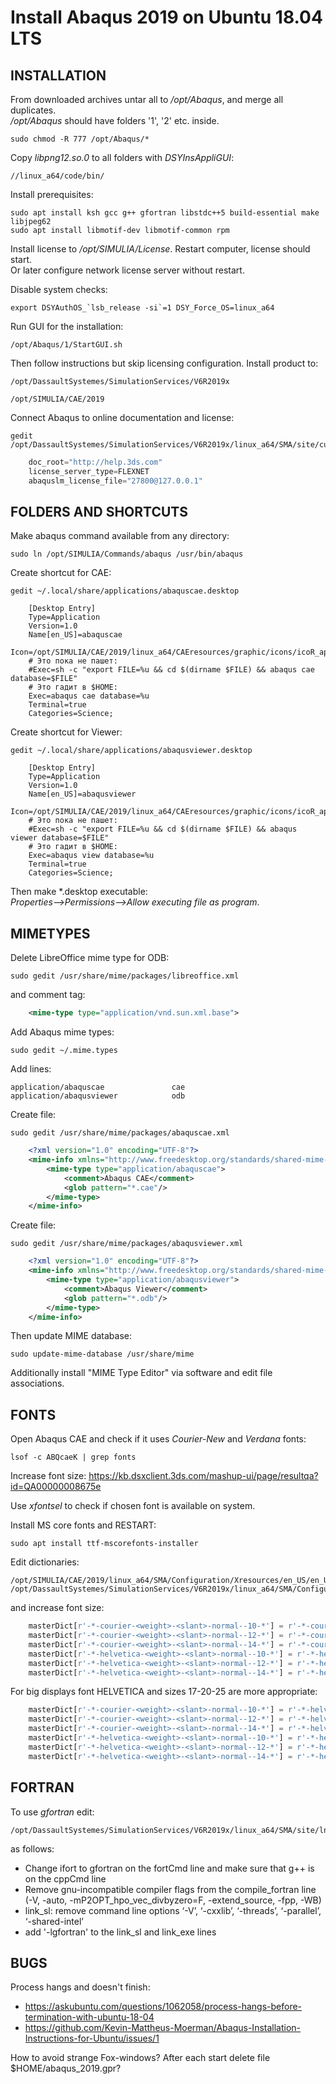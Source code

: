 # Install Abaqus 2019 on Ubuntu 18.04 LTS


## INSTALLATION

From downloaded archives untar all to */opt/Abaqus*, and merge all duplicates.  
*/opt/Abaqus* should have folders '1', '2' etc. inside.

    sudo chmod -R 777 /opt/Abaqus/*

Copy *libpng12.so.0* to all folders with *DSYInsAppliGUI*:

    //linux_a64/code/bin/

Install prerequisites:

    sudo apt install ksh gcc g++ gfortran libstdc++5 build-essential make libjpeg62
    sudo apt install libmotif-dev libmotif-common rpm

Install license to */opt/SIMULIA/License*. Restart computer, license should start.  
Or later configure network license server without restart.

<!--
For all /opt/Abaqus//Linux.sh OS release:
    DSY_OS_Release=`lsb_release --short --id |sed 's/ //g'`
override with:
    DSY_OS_Release="RedHatEnterpriseWorkstation"
-->

Disable system checks:
<!--
    export DSY_Skip_CheckPrereq=1 DSY_IgnoreError_CheckPrereq=1
-->
    export DSYAuthOS_`lsb_release -si`=1 DSY_Force_OS=linux_a64

Run GUI for the installation:

    /opt/Abaqus/1/StartGUI.sh

Then follow instructions but skip licensing configuration. Install product to:

    /opt/DassaultSystemes/SimulationServices/V6R2019x

    /opt/SIMULIA/CAE/2019

Connect Abaqus to online documentation and license:

    gedit /opt/DassaultSystemes/SimulationServices/V6R2019x/linux_a64/SMA/site/custom_v6.env

```python
    doc_root="http://help.3ds.com"
    license_server_type=FLEXNET
    abaquslm_license_file="27800@127.0.0.1"
```



## FOLDERS AND SHORTCUTS

Make abaqus command available from any directory:

    sudo ln /opt/SIMULIA/Commands/abaqus /usr/bin/abaqus

<!--
Create temp directory:
sudo mkdir /opt/SIMULIA/Temp

Run this command before each start:
export TMPDIR=/opt/SIMULIA/Temp
or update onCaeStartup in /opt/DassaultSystemes/SimulationServices/V6R2019x/linux_a64/SMA/site/custom_v6.env

Create plugins directory:
sudo mkdir /opt/SIMULIA/CAE/2019/plugins
-->

Create shortcut for CAE:

    gedit ~/.local/share/applications/abaquscae.desktop

```
    [Desktop Entry]
    Type=Application
    Version=1.0
    Name[en_US]=abaquscae
    Icon=/opt/SIMULIA/CAE/2019/linux_a64/CAEresources/graphic/icons/icoR_application.png
    # Это пока не пашет:
    #Exec=sh -c "export FILE=%u && cd $(dirname $FILE) && abaqus cae database=$FILE"
    # Это гадит в $HOME:
    Exec=abaqus cae database=%u
    Terminal=true
    Categories=Science;
```

Create shortcut for Viewer:

    gedit ~/.local/share/applications/abaqusviewer.desktop

```desktop
    [Desktop Entry]
    Type=Application
    Version=1.0
    Name[en_US]=abaqusviewer
    Icon=/opt/SIMULIA/CAE/2019/linux_a64/CAEresources/graphic/icons/icoR_application.png
    # Это пока не пашет:
    #Exec=sh -c "export FILE=%u && cd $(dirname $FILE) && abaqus viewer database=$FILE"
    # Это гадит в $HOME:
    Exec=abaqus view database=%u
    Terminal=true
    Categories=Science;
```

Then make *.desktop executable:  
*Properties-->Permissions-->Allow executing file as program*.


## MIMETYPES

Delete LibreOffice mime type for ODB:

    sudo gedit /usr/share/mime/packages/libreoffice.xml

and comment tag:

```xml
    <mime-type type="application/vnd.sun.xml.base">
```

Add Abaqus mime types:

    sudo gedit ~/.mime.types

Add lines:

    application/abaquscae				cae
    application/abaqusviewer			odb

Create file:

    sudo gedit /usr/share/mime/packages/abaquscae.xml

```xml
    <?xml version="1.0" encoding="UTF-8"?>
    <mime-info xmlns="http://www.freedesktop.org/standards/shared-mime-info">
        <mime-type type="application/abaquscae">
            <comment>Abaqus CAE</comment>
            <glob pattern="*.cae"/>
        </mime-type>
    </mime-info>
```

Create file:

    sudo gedit /usr/share/mime/packages/abaqusviewer.xml

```xml
    <?xml version="1.0" encoding="UTF-8"?>
    <mime-info xmlns="http://www.freedesktop.org/standards/shared-mime-info">
        <mime-type type="application/abaqusviewer">
            <comment>Abaqus Viewer</comment>
            <glob pattern="*.odb"/>
        </mime-type>
    </mime-info>
```

Then update MIME database:

    sudo update-mime-database /usr/share/mime

<!--
Create icons for Abaqus file types:

    sudo cp /media/ihor/WORK/Soft/WORK/Abaqus/Info/3DS.svg /usr/share/icons/Humanity/mimes/256/application-abaquscae.svg
    sudo cp /media/ihor/WORK/Soft/WORK/Abaqus/Info/3DS.svg /usr/share/icons/Humanity/mimes/256/application-abaqusviewer.svg
    sudo gtk-update-icon-cache /usr/share/icons/Humanity -f
-->

Additionally install "MIME Type Editor" via software and edit file associations.


## FONTS

Open Abaqus CAE and check if it uses *Courier-New* and *Verdana* fonts:

    lsof -c ABQcaeK | grep fonts

Increase font size: https://kb.dsxclient.3ds.com/mashup-ui/page/resultqa?id=QA00000008675e

Use *xfontsel* to check if chosen font is available on system.

Install MS core fonts and RESTART:

    sudo apt install ttf-mscorefonts-installer
<!--
    sudo apt install xfonts-utils xfonts-100dpi xfonts-encodings
-->

Edit dictionaries:

    /opt/SIMULIA/CAE/2019/linux_a64/SMA/Configuration/Xresources/en_US/en_US_Dict.py
    /opt/DassaultSystemes/SimulationServices/V6R2019x/linux_a64/SMA/Configuration/Xresources/en_US/en_US_Dict.py

and increase font size:

```python
    masterDict[r'-*-courier-<weight>-<slant>-normal--10-*'] = r'-*-courier-<weight>-<slant>-normal--20-*'
    masterDict[r'-*-courier-<weight>-<slant>-normal--12-*'] = r'-*-courier-<weight>-<slant>-normal--25-*'
    masterDict[r'-*-courier-<weight>-<slant>-normal--14-*'] = r'-*-courier-<weight>-<slant>-normal--34-*'
    masterDict[r'-*-helvetica-<weight>-<slant>-normal--10-*'] = r'-*-helvetica-<weight>-<slant>-normal--20-*'
    masterDict[r'-*-helvetica-<weight>-<slant>-normal--12-*'] = r'-*-helvetica-<weight>-<slant>-normal--25-*'
    masterDict[r'-*-helvetica-<weight>-<slant>-normal--14-*'] = r'-*-helvetica-<weight>-<slant>-normal--34-*'
```

For big displays font HELVETICA and sizes 17-20-25 are more appropriate:

```python
    masterDict[r'-*-courier-<weight>-<slant>-normal--10-*'] = r'-*-helvetica-<weight>-<slant>-normal--17-*'
    masterDict[r'-*-courier-<weight>-<slant>-normal--12-*'] = r'-*-helvetica-<weight>-<slant>-normal--20-*'
    masterDict[r'-*-courier-<weight>-<slant>-normal--14-*'] = r'-*-helvetica-<weight>-<slant>-normal--25-*'
    masterDict[r'-*-helvetica-<weight>-<slant>-normal--10-*'] = r'-*-helvetica-<weight>-<slant>-normal--17-*'
    masterDict[r'-*-helvetica-<weight>-<slant>-normal--12-*'] = r'-*-helvetica-<weight>-<slant>-normal--20-*'
    masterDict[r'-*-helvetica-<weight>-<slant>-normal--14-*'] = r'-*-helvetica-<weight>-<slant>-normal--25-*'
```

<!--
#Enable fixed fonts in Ubuntu:
#http://marklodato.github.io/2014/02/23/fixed-fonts.html
-->

## FORTRAN

To use *gfortran* edit:

    /opt/DassaultSystemes/SimulationServices/V6R2019x/linux_a64/SMA/site/lnx86_64.env

as follows:

- Change ifort to gfortran on the fortCmd line and make sure that g++ is on the cppCmd line
- Remove gnu-incompatible compiler flags from the compile_fortran line (-V, -auto, -mP2OPT_hpo_vec_divbyzero=F, -extend_source, -fpp, -WB)
- link_sl: remove command line options ‘-V’, ‘-cxxlib’, ‘-threads’, ‘-parallel’, ‘-shared-intel’
- add '-lgfortran' to the link_sl and link_exe lines



## BUGS

Process hangs and doesn't finish:
- https://askubuntu.com/questions/1062058/process-hangs-before-termination-with-ubuntu-18-04
- https://github.com/Kevin-Mattheus-Moerman/Abaqus-Installation-Instructions-for-Ubuntu/issues/1


How to avoid strange Fox-windows? After each start delete file $HOME/abaqus_2019.gpr?
